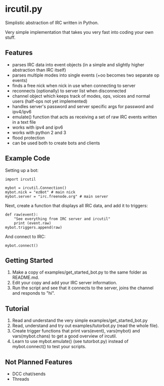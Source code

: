 # ircutil.py
Simplistic abstraction of IRC written in Python.

Very simple implementation that takes you very fast into coding your own stuff.

## Features
- parses IRC data into event objects (in a simple and slightly higher abstraction than IRC itself)
- parses multiple modes into single events (+oo becomes two separate op events)
- finds a free nick when nick in use when connecting to server
- reconnects (optionally) to server list when disconnected
- channel object which keeps track of modes, ops, voices and normal users (half-ops not yet implemented)
- handles server's password and server specific args for password and ipv4/ipv6
- emulate() function that acts as receiving a set of raw IRC events written in a text file
- works with ipv4 and ipv6
- works with python 2 and 3
- flood protection
- can be used both to create bots and clients

## Example Code
Setting up a bot:
```
import ircutil

mybot = ircutil.Connection()
mybot.nick = "ezBot" # main nick
mybot.server = "irc.freenode.org" # main server
```
Next, create a function that displays all IRC data, and add it to triggers:
```
def raw(event):
    "See everything from IRC server and ircutil"
    print (event.raw)
mybot.triggers.append(raw)
```
And connect to IRC:
```
mybot.connect()
```


## Getting Started

1. Make a copy of examples/get_started_bot.py to the same folder as README.md.
2. Edit your copy and add your IRC server information.
3. Run the script and see that it connects to the server, joins the channel and responds to "hi".


## Tutorial

1. Read and understand the very simple examples/get_started_bot.py
2. Read, understand and try out examples/tutorbot.py (read the whole file).
3. Create trigger functions that print vars(event), vars(mybot) and vars(mybot.chans) to get a good overview of ircutil.
4. Learn to use mybot.emulate() (see tutorbot.py) instead of mybot.connect() to test your scripts.


## Not Planned Features
- DCC chat/sends
- Threads
